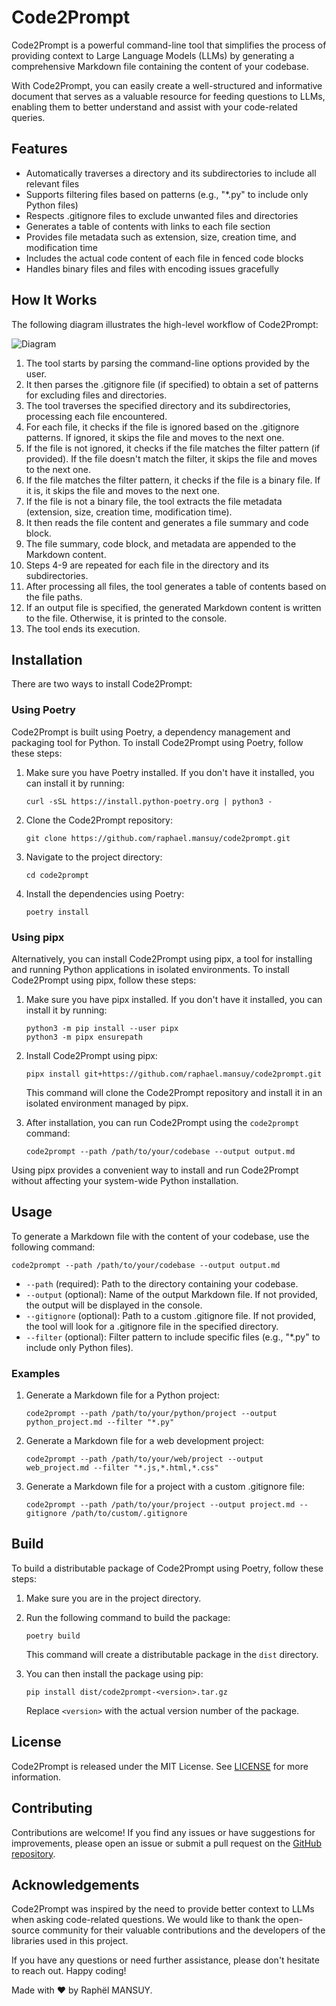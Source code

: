 
# Code2Prompt

Code2Prompt is a powerful command-line tool that simplifies the process of providing context to Large Language Models (LLMs) by generating a comprehensive Markdown file containing the content of your codebase. 

With Code2Prompt, you can easily create a well-structured and informative document that serves as a valuable resource for feeding questions to LLMs, enabling them to better understand and assist with your code-related queries.

## Features

- Automatically traverses a directory and its subdirectories to include all relevant files
- Supports filtering files based on patterns (e.g., "*.py" to include only Python files)
- Respects .gitignore files to exclude unwanted files and directories
- Generates a table of contents with links to each file section
- Provides file metadata such as extension, size, creation time, and modification time
- Includes the actual code content of each file in fenced code blocks
- Handles binary files and files with encoding issues gracefully

## How It Works

The following diagram illustrates the high-level workflow of Code2Prompt:

![Diagram](./docs/code2prompt.process.excalidraw.png)


1. The tool starts by parsing the command-line options provided by the user.
2. It then parses the .gitignore file (if specified) to obtain a set of patterns for excluding files and directories.
3. The tool traverses the specified directory and its subdirectories, processing each file encountered.
4. For each file, it checks if the file is ignored based on the .gitignore patterns. If ignored, it skips the file and moves to the next one.
5. If the file is not ignored, it checks if the file matches the filter pattern (if provided). If the file doesn't match the filter, it skips the file and moves to the next one.
6. If the file matches the filter pattern, it checks if the file is a binary file. If it is, it skips the file and moves to the next one.
7. If the file is not a binary file, the tool extracts the file metadata (extension, size, creation time, modification time).
8. It then reads the file content and generates a file summary and code block.
9. The file summary, code block, and metadata are appended to the Markdown content.
10. Steps 4-9 are repeated for each file in the directory and its subdirectories.
11. After processing all files, the tool generates a table of contents based on the file paths.
12. If an output file is specified, the generated Markdown content is written to the file. Otherwise, it is printed to the console.
13. The tool ends its execution.

## Installation

There are two ways to install Code2Prompt:

### Using Poetry

Code2Prompt is built using Poetry, a dependency management and packaging tool for Python. To install Code2Prompt using Poetry, follow these steps:

1. Make sure you have Poetry installed. If you don't have it installed, you can install it by running:
   ```
   curl -sSL https://install.python-poetry.org | python3 -
   ```

2. Clone the Code2Prompt repository:
   ```
   git clone https://github.com/raphael.mansuy/code2prompt.git
   ```

3. Navigate to the project directory:
   ```
   cd code2prompt
   ```

4. Install the dependencies using Poetry:
   ```
   poetry install
   ```

### Using pipx

Alternatively, you can install Code2Prompt using pipx, a tool for installing and running Python applications in isolated environments. To install Code2Prompt using pipx, follow these steps:

1. Make sure you have pipx installed. If you don't have it installed, you can install it by running:
   ```
   python3 -m pip install --user pipx
   python3 -m pipx ensurepath
   ```

2. Install Code2Prompt using pipx:
   ```
   pipx install git+https://github.com/raphael.mansuy/code2prompt.git
   ```

   This command will clone the Code2Prompt repository and install it in an isolated environment managed by pipx.

3. After installation, you can run Code2Prompt using the `code2prompt` command:
   ```
   code2prompt --path /path/to/your/codebase --output output.md
   ```

Using pipx provides a convenient way to install and run Code2Prompt without affecting your system-wide Python installation.

## Usage

To generate a Markdown file with the content of your codebase, use the following command:

```
code2prompt --path /path/to/your/codebase --output output.md
```

- `--path` (required): Path to the directory containing your codebase.
- `--output` (optional): Name of the output Markdown file. If not provided, the output will be displayed in the console.
- `--gitignore` (optional): Path to a custom .gitignore file. If not provided, the tool will look for a .gitignore file in the specified directory.
- `--filter` (optional): Filter pattern to include specific files (e.g., "*.py" to include only Python files).

### Examples

1. Generate a Markdown file for a Python project:
   ```
   code2prompt --path /path/to/your/python/project --output python_project.md --filter "*.py"
   ```

2. Generate a Markdown file for a web development project:
   ```
   code2prompt --path /path/to/your/web/project --output web_project.md --filter "*.js,*.html,*.css"
   ```

3. Generate a Markdown file for a project with a custom .gitignore file:
   ```
   code2prompt --path /path/to/your/project --output project.md --gitignore /path/to/custom/.gitignore
   ```

## Build

To build a distributable package of Code2Prompt using Poetry, follow these steps:

1. Make sure you are in the project directory.

2. Run the following command to build the package:
   ```
   poetry build
   ```

   This command will create a distributable package in the `dist` directory.

3. You can then install the package using pip:
   ```
   pip install dist/code2prompt-<version>.tar.gz
   ```

   Replace `<version>` with the actual version number of the package.

## License

Code2Prompt is released under the MIT License. See [LICENSE](LICENSE) for more information.

## Contributing

Contributions are welcome! If you find any issues or have suggestions for improvements, please open an issue or submit a pull request on the [GitHub repository](https://github.com/raphael.mansuy/code2prompt).

## Acknowledgements

Code2Prompt was inspired by the need to provide better context to LLMs when asking code-related questions. We would like to thank the open-source community for their valuable contributions and the developers of the libraries used in this project.

If you have any questions or need further assistance, please don't hesitate to reach out. Happy coding!

Made with ❤️ by Raphël MANSUY.
